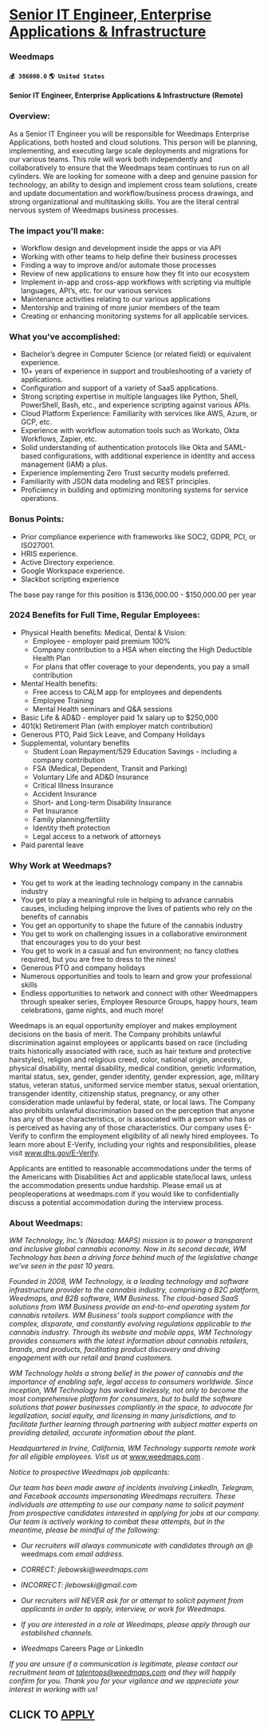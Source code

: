 # [Senior IT Engineer, Enterprise Applications & Infrastructure](https://www.remotewlb.com/apply/senior-it-engineer-enterprise-applications-infrastructure)  
### Weedmaps  
#### `💰 386000.0` `🌎 United States`  

**Senior IT Engineer, Enterprise Applications & Infrastructure (Remote)**

### Overview:

As a Senior IT Engineer you will be responsible for Weedmaps Enterprise Applications, both hosted and cloud solutions. This person will be planning, implementing, and executing large scale deployments and migrations for our various teams. This role will work both independently and collaboratively to ensure that the Weedmaps team continues to run on all cylinders. We are looking for someone with a deep and genuine passion for technology, an ability to design and implement cross team solutions, create and update documentation and workflow/business process drawings, and strong organizational and multitasking skills. You are the literal central nervous system of Weedmaps business processes.

### The impact you'll make:

  * Workflow design and development inside the apps or via API
  * Working with other teams to help define their business processes
  * Finding a way to improve and/or automate those processes
  * Review of new applications to ensure how they fit into our ecosystem
  * Implement in-app and cross-app workflows with scripting via multiple languages, API’s, etc. for our various services
  * Maintenance activities relating to our various applications
  * Mentorship and training of more junior members of the team
  * Creating or enhancing monitoring systems for all applicable services.

### What you've accomplished:

  * Bachelor’s degree in Computer Science (or related field) or equivalent experience.
  * 10+ years of experience in support and troubleshooting of a variety of applications.
  * Configuration and support of a variety of SaaS applications.
  * Strong scripting expertise in multiple languages like Python, Shell, PowerShell, Bash, etc., and experience scripting against various APIs.
  * Cloud Platform Experience: Familiarity with services like AWS, Azure, or GCP, etc.
  * Experience with workflow automation tools such as Workato, Okta Workflows, Zapier, etc.
  * Solid understanding of authentication protocols like Okta and SAML-based configurations, with additional experience in identity and access management (IAM) a plus.
  * Experience implementing Zero Trust security models preferred.
  * Familiarity with JSON data modeling and REST principles.
  * Proficiency in building and optimizing monitoring systems for service operations.

### Bonus Points:

  * Prior compliance experience with frameworks like SOC2, GDPR, PCI, or ISO27001.
  * HRIS experience.
  * Active Directory experience.
  * Google Workspace experience.
  * Slackbot scripting experience

The base pay range for this position is $136,000.00 - $150,000.00 per year

### 2024 Benefits for Full Time, Regular Employees:

  * Physical Health benefits: Medical, Dental & Vision:
    * Employee - employer paid premium 100%
    * Company contribution to a HSA when electing the High Deductible Health Plan
    * For plans that offer coverage to your dependents, you pay a small contribution
  * Mental Health benefits:
    * Free access to CALM app for employees and dependents
    * Employee Training
    * Mental Health seminars and Q&A sessions
  * Basic Life & AD&D - employer paid 1x salary up to $250,000
  * 401(k) Retirement Plan (with employer match contribution)
  * Generous PTO, Paid Sick Leave, and Company Holidays
  * Supplemental, voluntary benefits
    * Student Loan Repayment/529 Education Savings - including a company contribution
    * FSA (Medical, Dependent, Transit and Parking)
    * Voluntary Life and AD&D Insurance
    * Critical Illness Insurance
    * Accident Insurance
    * Short- and Long-term Disability Insurance
    * Pet Insurance
    * Family planning/fertility
    * Identity theft protection
    * Legal access to a network of attorneys
  * Paid parental leave

### Why Work at Weedmaps?

  * You get to work at the leading technology company in the cannabis industry
  * You get to play a meaningful role in helping to advance cannabis causes, including helping improve the lives of patients who rely on the benefits of cannabis
  * You get an opportunity to shape the future of the cannabis industry
  * You get to work on challenging issues in a collaborative environment that encourages you to do your best 
  * You get to work in a casual and fun environment; no fancy clothes required, but you are free to dress to the nines!
  * Generous PTO and company holidays
  * Numerous opportunities and tools to learn and grow your professional skills
  * Endless opportunities to network and connect with other Weedmappers through speaker series, Employee Resource Groups, happy hours, team celebrations, game nights, and much more!

Weedmaps is an equal opportunity employer and makes employment decisions on the basis of merit. The Company prohibits unlawful discrimination against employees or applicants based on race (including traits historically associated with race, such as hair texture and protective hairstyles), religion and religious creed, color, national origin, ancestry, physical disability, mental disability, medical condition, genetic information, marital status, sex, gender, gender identity, gender expression, age, military status, veteran status, uniformed service member status, sexual orientation, transgender identity, citizenship status, pregnancy, or any other consideration made unlawful by federal, state, or local laws. The Company also prohibits unlawful discrimination based on the perception that anyone has any of those characteristics, or is associated with a person who has or is perceived as having any of those characteristics. Our company uses E-Verify to confirm the employment eligibility of
all newly hired employees. To learn more about E-Verify, including your rights and responsibilities, please visit www.dhs.gov/E-Verify.

Applicants are entitled to reasonable accommodations under the terms of the Americans with Disabilities Act and applicable state/local laws, unless the accommodation presents undue hardship. Please email us at peopleoperations at weedmaps.com if you would like to confidentially discuss a potential accommodation during the interview process.

### About Weedmaps:

 _WM Technology, Inc.’s (Nasdaq: MAPS) mission is to power a transparent and inclusive global cannabis economy. Now in its second decade, WM Technology has been a driving force behind much of the legislative change we’ve seen in the past 10 years._

 _Founded in 2008, WM Technology, is a leading technology and software infrastructure provider to the cannabis industry, comprising a B2C platform, Weedmaps, and B2B software, WM Business. The cloud-based SaaS solutions from WM Business provide an end-to-end operating system for cannabis retailers. WM Business’ tools support compliance with the complex, disparate, and constantly evolving regulations applicable to the cannabis industry. Through its website and mobile apps, WM Technology provides consumers with the latest information about cannabis retailers, brands, and products, facilitating product discovery and driving engagement with our retail and brand customers._

 _WM Technology holds a strong belief in the power of cannabis and the importance of enabling safe, legal access to consumers worldwide. Since inception, WM Technology has worked tirelessly, not only to become the most comprehensive platform for consumers, but to build the software solutions that power businesses compliantly in the space, to advocate for legalization, social equity, and licensing in many jurisdictions, and to facilitate further learning through partnering with subject matter experts on providing detailed, accurate information about the plant._

 _Headquartered in Irvine, California, WM Technology supports remote work for all eligible employees. Visit us at_ www.weedmaps.com _._

 _Notice to prospective Weedmaps job applicants:_

 _Our team has been made aware of incidents involving LinkedIn, Telegram, and Facebook accounts impersonating Weedmaps recruiters. These individuals are attempting to use our company name to solicit payment from prospective candidates interested in applying for jobs at our company. Our team is actively working to combat these attempts, but in the meantime, please be mindful of the following:_

  *  _Our recruiters will always communicate with candidates through an @_ weedmaps.com _email address._

  *  _CORRECT: jlebowski@weedmaps.com_

  *  _INCORRECT: jlebowski@gmail.com_

  *  _Our recruiters will NEVER ask for or attempt to solicit payment from applicants in order to apply, interview, or work for Weedmaps._

  *  _If you are interested in a role at Weedmaps, please apply through our established channels._

  *  _Weedmaps_ Careers Page _or_ LinkedIn

 _If you are unsure if a communication is legitimate, please contact our recruitment team at talentops@weedmaps.com and they will happily confirm for you. Thank you for your vigilance and we appreciate your interest in working with us!_

  
## CLICK TO [APPLY](https://www.remotewlb.com/apply/senior-it-engineer-enterprise-applications-infrastructure)

